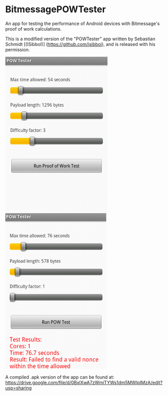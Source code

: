 BitmessagePOWTester
===================

An app for testing the performance of Android devices with Bitmessage's proof of work calculations. 

This is a modified version of the "POWTester" app written by Sebastian Schmidt [(ISibboI)] (https://github.com/isibboi), and is released with his permission. 

![Alt text](screenshots/POWTesterScreenshot001.png)
![Alt text](screenshots/POWTesterScreenshot002.png)

A compiled .apk version of the app can be found at:
https://drive.google.com/file/d/0BxlXwA7zWmiTYWs1dm5MWlpIMzA/edit?usp=sharing
